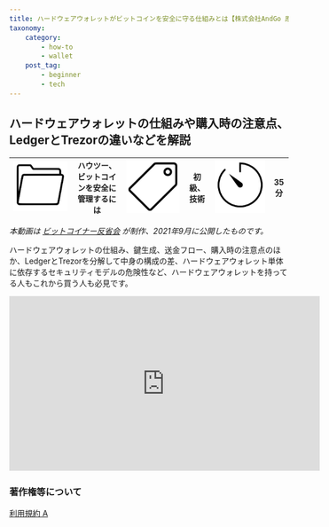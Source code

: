 ```yaml
---
title: ハードウェアウォレットがビットコインを安全に守る仕組みとは【株式会社AndGo 原利英 氏】
taxonomy:
    category:
        - how-to
        - wallet
    post_tag:
        - beginner
        - tech
---
```


## ハードウェアウォレットの仕組みや購入時の注意点、LedgerとTrezorの違いなどを解説

|  ![Category](/_images/category.png)  |  ハウツー、ビットコインを安全に管理するには |  ![Tag](/_images/tag.png)  |  初級、技術  | ![Time](/_images/timer.png)  |  35分  |
| ---- | ---- | ---- | ---- | ---- | ---- |

*本動画は [ビットコイナー反省会](https://www.youtube.com/channel/UCRP9Ij6gL9IViB7MS3Ez9aw) が制作、2021年9月に公開したものです。*

ハードウェアウォレットの仕組み、鍵生成、送金フロー、購入時の注意点のほか、LedgerとTrezorを分解して中身の構成の差、ハードウェアウォレット単体に依存するセキュリティモデルの危険性など、ハードウェアウォレットを持ってる人もこれから買う人も必見です。

<center><iframe width="560" height="315" src="https://www.youtube.com/embed/aimC1r4VdFE" title="YouTube video player" frameborder="0" allow="accelerometer; autoplay; clipboard-write; encrypted-media; gyroscope; picture-in-picture" allowfullscreen=""></iframe></center>


### 著作権等について
[利用規約 A](https://lostinbitcoin.jp/copyright/#uaa)
